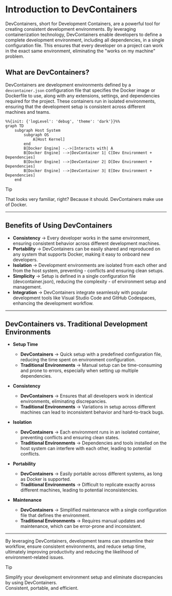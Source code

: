 # Introduction to DevContainers

DevContainers, short for Development Containers, are a powerful tool for creating consistent development environments. By leveraging containerization technology, DevContainers enable developers to define a complete development environment, including all dependencies, in a single configuration file. This ensures that every developer on a project can work in the exact same environment, eliminating the "works on my machine" problem.

## What are DevContainers?

DevContainers are development environments defined by a `devcontainer.json` configuration file that specifies the Docker image or Dockerfile to use, along with any extensions, settings, and dependencies required for the project. These containers run in isolated environments, ensuring that the development setup is consistent across different machines and teams.

```mermaid
%%{init: {'logLevel': 'debug', 'theme': 'dark'}}%%
graph TD
    subgraph Host System
        subgraph OS
            A[Host Kernel]
        end
        B[Docker Engine] -.->|Interacts with| A
        B[Docker Engine] -->|DevContainer 1| C[Dev Environment + Dependencies]
        B[Docker Engine] -->|DevContainer 2| D[Dev Environment + Dependencies]
        B[Docker Engine] -->|DevContainer 3| E[Dev Environment + Dependencies]
    end
```

> [!TIP]
> That looks very familiar, right? Because it should. DevContainers make use of Docker.

---

## Benefits of Using DevContainers

 - **Consistency** -> Every developer works in the same environment, ensuring consistent behavior across different development machines.
 - **Portability** -> DevContainers can be easily shared and reproduced on any system that supports Docker, making it easy to onboard new developers.
 - **Isolation** -> Development environments are isolated from each other and from the host system, preventing  - conflicts and ensuring clean setups.
 - **Simplicity** -> Setup is defined in a single configuration file (devcontainer.json), reducing the complexity  - of environment setup and management.
 - **Integration** -> DevContainers integrate seamlessly with popular development tools like Visual Studio Code and GitHub Codespaces, enhancing the development workflow.

---

## DevContainers vs. Traditional Development Environments

 - **Setup Time**
    - **DevContainers** -> Quick setup with a predefined configuration file, reducing the time spent on environment configuration.
    - **Traditional Environments** -> Manual setup can be time-consuming and prone to errors, especially when setting up multiple dependencies.

- **Consistency**
    - **DevContainers** -> Ensures that all developers work in identical environments, eliminating discrepancies.
    - **Traditional Environments** -> Variations in setup across different machines can lead to inconsistent behavior and hard-to-track bugs.

- **Isolation**
    - **DevContainers** -> Each environment runs in an isolated container, preventing conflicts and ensuring clean states.
    - **Traditional Environments** -> Dependencies and tools installed on the host system can interfere with each other, leading to potential conflicts.

- **Portability**
    - **DevContainers** -> Easily portable across different systems, as long as Docker is supported.
    - **Traditional Environments** -> Difficult to replicate exactly across different machines, leading to potential inconsistencies.

- **Maintenance**
    - **DevContainers** -> Simplified maintenance with a single configuration file that defines the environment.
    - **Traditional Environments** -> Requires manual updates and maintenance, which can be error-prone and inconsistent.

---

By leveraging DevContainers, development teams can streamline their workflow, ensure consistent environments, and reduce setup time, ultimately improving productivity and reducing the likelihood of environment-related issues.

> [!TIP]
> Simplify your development environment setup and eliminate discrepancies by using DevContainers.  
> Consistent, portable, and efficient.